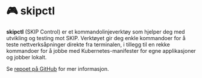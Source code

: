 # 🎮 skipctl

**skipctl** (SKIP Control) er et kommandolinjeverktøy som hjelper deg med utvikling og testing mot SKIP.
Verktøyet gir deg enkle kommandoer for å teste nettverksåpninger direkte fra terminalen,
i tillegg til en rekke kommandoer for å jobbe med Kubernetes-manifester for egne applikasjoner og jobber lokalt.


Se [repoet på GitHub](https://github.com/kartverket/skipctl) for mer informasjon.
